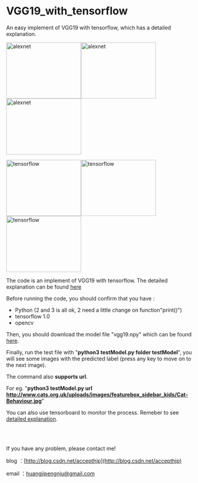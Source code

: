 # VGG19_with_tensorflow
An easy implement of VGG19 with tensorflow, which has a detailed explanation.

<img src="https://raw.githubusercontent.com/hjptriplebee/VGG19_with_tensorflow/master/testModel/005525.jpg" width = "200" height = "150" alt="alexnet" /><img src="https://raw.githubusercontent.com/hjptriplebee/VGG19_with_tensorflow/master/testModel/002689.jpg" width = "200" height = "150" alt="alexnet" /><img src="https://raw.githubusercontent.com/hjptriplebee/VGG19_with_tensorflow/master/testModel/000018.jpg" width = "200" height = "150" alt="alexnet" />

<img src="https://raw.githubusercontent.com/hjptriplebee/VGG19_with_tensorflow/master/demo1.png" width = "200" height = "150" alt="tensorflow" /><img src="https://raw.githubusercontent.com/hjptriplebee/VGG19_with_tensorflow/master/demo2.png" width = "200" height = "150" alt="tensorflow" /><img src="https://raw.githubusercontent.com/hjptriplebee/VGG19_with_tensorflow/master/demo3.png" width = "200" height = "150" alt="tensorflow" />

The code is an implement of VGG19 with tensorflow. The detailed explanation can be found [here](http://blog.csdn.net/accepthjp/article/details/70170217)

Before running the code, you should confirm that you have :

- Python (2 and 3 is all ok, 2 need a little change on function"print()")
- tensorflow 1.0
- opencv

Then, you should download the model file "vgg19.npy" which can be found [here](https://mega.nz/#!xZ8glS6J!MAnE91ND_WyfZ_8mvkuSa2YcA7q-1ehfSm-Q1fxOvvs).

Finally, run the test file with "**python3 testModel.py folder testModel**", you will see some images with the predicted label (press any key to move on to the next image).

The command also **supports url**. 

For eg. "**python3 testModel.py url http://www.cats.org.uk/uploads/images/featurebox_sidebar_kids/Cat-Behaviour.jpg**"

You can also use tensorboard to monitor the process. Remeber to see [detailed explanation](http://blog.csdn.net/accepthjp/article/details/70170217).

<br />
<br />

If you have any problem, please contact me!

blog  ：[http://blog.csdn.net/accepthjp](http://blog.csdn.net/accepthjp)

email ：huangjipengnju@gmail.com
